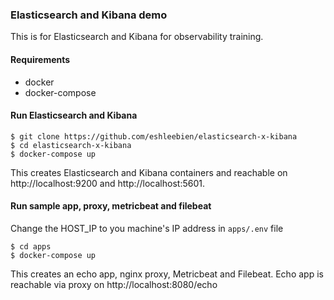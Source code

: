 ### Elasticsearch and Kibana demo
This is for Elasticsearch and Kibana for observability training.

#### Requirements
 - docker
 - docker-compose

#### Run Elasticsearch and Kibana
```
$ git clone https://github.com/eshleebien/elasticsearch-x-kibana
$ cd elasticsearch-x-kibana
$ docker-compose up 
```

This creates Elasticsearch and Kibana containers and reachable on http://localhost:9200 and http://localhost:5601.


#### Run sample app, proxy, metricbeat and filebeat
Change the HOST_IP to you machine's IP address in `apps/.env` file

```
$ cd apps
$ docker-compose up
```

This creates an echo app, nginx proxy, Metricbeat and Filebeat. Echo app is reachable via proxy on http://localhost:8080/echo
